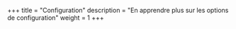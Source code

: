 +++
title = "Configuration"
description = "En apprendre plus sur les options de configuration"
weight = 1
+++